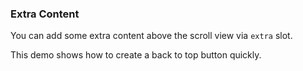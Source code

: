 ### Extra Content

You can add some extra content above the scroll view via `extra` slot.

This demo shows how to create a back to top button quickly.

